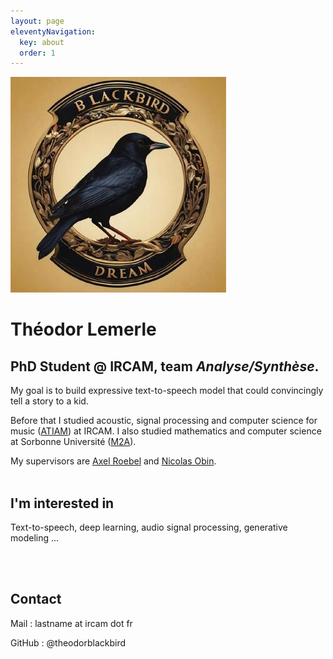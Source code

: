 ```yaml
---
layout: page
eleventyNavigation:
  key: about
  order: 1
---
```

![image info](./assets/bblogo.jpg "my image")

# Théodor Lemerle
## PhD Student @ IRCAM, team _Analyse/Synthèse_.
My goal is to build expressive text-to-speech model that could convincingly tell a story to a kid. 

Before that I studied acoustic, signal processing and computer science for
music ([ATIAM](https://www.atiam.ircam.fr/en/)) at IRCAM. I also studied mathematics and computer science
at Sorbonne Université ([M2A](https://m2a.lip6.fr/)).

My supervisors are [Axel Roebel](https://www.ircam.fr/person/axel-roebel) and [Nicolas Obin](https://www.ircam.fr/person/nicolas-obin).
<br>
<br>

## I'm interested in 

Text-to-speech, deep learning, audio signal processing, generative modeling ...

<br>
<br>

## Contact
Mail : lastname at ircam dot fr

GitHub : @theodorblackbird

<br>


